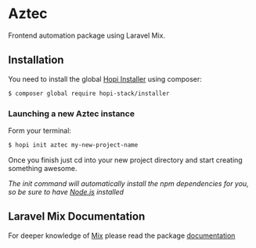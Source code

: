 # Aztec

Frontend automation package using Laravel Mix.

## Installation

You need to install the global [Hopi Installer](https://github.com/hopi-stack/hopi-cli) using composer:

```bash
$ composer global require hopi-stack/installer
```

### Launching a new Aztec instance

Form your terminal:

```bash
$ hopi init aztec my-new-project-name
```

Once you finish just cd into your new project directory and start creating something awesome.

*The init command will automatically install the npm dependencies for you, so be sure to have [Node.js](https://nodejs.org/) installed*

## Laravel Mix Documentation

For deeper knowledge of [Mix](https://github.com/JeffreyWay/laravel-mix) please read the package [documentation](https://github.com/JeffreyWay/laravel-mix/tree/master/docs#summary)
